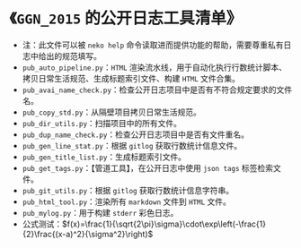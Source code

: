 # 《`GGN_2015` 的公开日志工具清单》 

- 注：此文件可以被 `neko help` 命令读取进而提供功能的帮助，需要尊重私有日志中给出的规范填写。
- `pub_auto_pipeline.py`：`HTML` 渲染流水线，用于自动化执行行数统计脚本、拷贝日常生活规范、生成标题索引文件、构建 `HTML` 文件合集。
- `pub_avai_name_check.py`：检查公开日志项目中是否有不符合规定要求的文件名。
- `pub_copy_std.py`：从隔壁项目拷贝日常生活规范。
- `pub_dir_utils.py`：扫描项目中的所有文件。
- `pub_dup_name_check.py`：检查公开日志项目中是否有文件重名。
- `pub_gen_line_stat.py`：根据 `gitlog` 获取行数统计信息文件。
- `pub_gen_title_list.py`：生成标题索引文件。
- `pub_get_tags.py`：【管道工具】，在公开日志中使用 `json tags` 标签检索文件。
- `pub_git_utils.py`：根据 `gitlog` 获取行数统计信息字符串。
- `pub_html_tool.py`：渲染所有 `markdown` 文件到 `HTML` 文件。
- `pub_mylog.py`：用于构建 `stderr` 彩色日志。
- 公式测试：$f(x)=\frac{1}{\sqrt{2\pi}\sigma}\cdot\exp\left(-\frac{1}{2}\frac{(x-a)^2}{\sigma^2}\right)$


